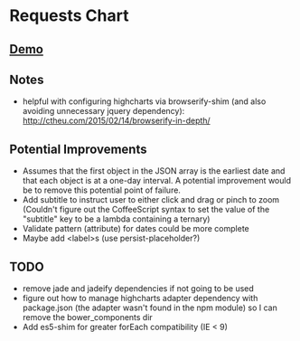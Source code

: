 # Requests Chart

## [Demo](http://requests-chart.stage.davidrivers.name/)

## Notes

* helpful with configuring highcharts via browserify-shim (and also avoiding unnecessary jquery dependency): http://ctheu.com/2015/02/14/browserify-in-depth/

## Potential Improvements

* Assumes that the first object in the JSON array is the earliest date and that each object is at a one-day interval. A potential improvement would be to remove this potential point of failure.
* Add subtitle to instruct user to either click and drag or pinch to zoom (Couldn't figure out the CoffeeScript syntax to set the value of the "subtitle" key to be a lambda containing a ternary)
* Validate pattern (attribute) for dates could be more complete
* Maybe add &lt;label&gt;s (use persist-placeholder?)

## TODO

* remove jade and jadeify dependencies if not going to be used
* figure out how to manage highcharts adapter dependency with package.json (the adapter wasn't found in the npm module) so I can remove the bower_components dir
* Add es5-shim for greater forEach compatibility (IE < 9)
